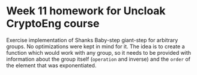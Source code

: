 # Week 11 homework for Uncloak CryptoEng course

Exercise implementation of Shanks Baby-step giant-step for arbitrary groups. No optimizations were kept in mind for it. The idea 
is to create a function which would work with any group, so
it needs to be provided with information about the group itself (`operation` and inverse) and the `order` of the element 
that was exponentiated.
